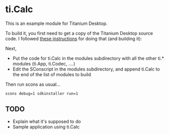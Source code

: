 ti.Calc
=======

This is an example module for Titanium Desktop.

To build it, you first need to get a copy of the Titanium Desktop source code. I followed [these instructions](http://developer.appcelerator.com/doc/desktop/building) for doing that (and building it):

Next,

- Put the code for ti.Calc in the modules subdirectory with all the other ti.* modules (ti.App, ti.Codec, ....)
- Edit the SConscript in the modules subdirectory, and append ti.Calc to the end of the list of modules to build

Then run scons as usual...

`scons debug=1 sdkinstaller run=1`

TODO
----

- Explain what it's supposed to do
- Sample application using ti.Calc
